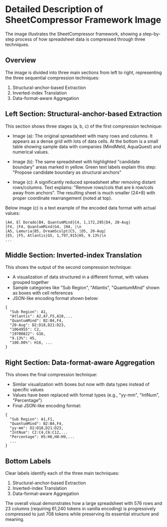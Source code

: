 # Detailed Description of SheetCompressor Framework Image

The image illustrates the SheetCompressor framework, showing a step-by-step process of how spreadsheet data is compressed through three techniques.

## Overview
The image is divided into three main sections from left to right, representing the three sequential compression techniques:
1. Structural-anchor-based Extraction
2. Inverted-index Translation
3. Data-format-aware Aggregation

## Left Section: Structural-anchor-based Extraction
This section shows three stages (a, b, c) of the first compression technique:

- Image (a): The original spreadsheet with many rows and columns. It appears as a dense grid with lots of data cells. At the bottom is a small table showing sample data with companies (MindMeld, AquaQuest) and numerical values.

- Image (b): The same spreadsheet with highlighted "candidate boundary" areas marked in yellow. Green text labels explain this step: "Propose candidate boundary as structural anchors"

- Image (c): A significantly reduced spreadsheet after removing distant rows/columns. Text explains: "Remove rows/cols that are k row/cols away from anchors". The resulting sheet is much smaller (24×8) with proper coordinate rearrangement (noted at top).

Below image (c) is a text example of the encoded data format with actual values:
```
|A4, El Dorado|B4, QuantumMind|C4, 1,172,295|D4, 20-Aug|
|F4, |F4, QuantumMind|G4, |H4, |\n
|A5, Lemuria|B5, DreamSculpt|C5, |D5, 20-Aug|
|E5, |F5, Atlantis|G5, 1,797,915|H5, 9.13%|\n
...
```

## Middle Section: Inverted-index Translation
This shows the output of the second compression technique:

- A visualization of data structured in a different format, with values grouped together
- Sample categories like "Sub Region", "Atlantis", "QuantumMind" shown as boxes with cell references
- JSON-like encoding format shown below:
```
{
  "Sub Region": A1,
  "Atlantis": A2,A7,F5,A10,...
  "QuantumMind": B2:B4,F4,
  "20-Aug": D2:D18,D21:D23,
  "1064955": C2,
  "19700822": G16,
  "9.13%": H5,
  "100.00%": H16, ...
}
```

## Right Section: Data-format-aware Aggregation
This shows the final compression technique:

- Similar visualization with boxes but now with data types instead of specific values
- Values have been replaced with format types (e.g., "yy-mm", "IntNum", "Percentage")
- Final JSON-like encoding format:
```
{
  "Sub Region": A1,F1,
  "QuantumMind": B2:B4,F4,
  "yy-mm": D2:D18,D21:D23,
  "IntNum": C2:C4,C6:C12,...
  "Percentage": H5:H6,H8:H9,...
  ...
}
```

## Bottom Labels
Clear labels identify each of the three main techniques:
1. Structural-anchor-based Extraction
2. Inverted-index Translation
3. Data-format-aware Aggregation

The overall visual demonstrates how a large spreadsheet with 576 rows and 23 columns (requiring 61,240 tokens in vanilla encoding) is progressively compressed to just 708 tokens while preserving its essential structure and meaning.